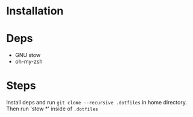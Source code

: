 # Installation

# Deps
 - GNU stow
 - oh-my-zsh

# Steps

Install deps and run `git clone --recursive .dotfiles` in home directory. Then run 'stow *' inside of `.dotfiles` 
